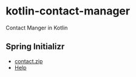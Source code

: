 # kotlin-contact-manager
Contact Manger in Kotlin

## Spring Initializr

* [contact.zip](https://start.spring.io/#!type=gradle-project&language=kotlin&platformVersion=2.2.4.RELEASE&packaging=jar&jvmVersion=11&groupId=com.rkfcheung&artifactId=contact&name=contact&description=Contact%20Manager%20for%20Spring%20Boot%2FKotlin&packageName=com.rkfcheung.contact&dependencies=web,security,actuator,devtools,thymeleaf,webflux,session,cloud-connectors,data-jpa,h2)
* [Help](HELP.md)
